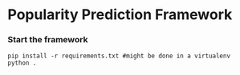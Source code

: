 # Popularity Prediction Framework

### Start the framework
~~~
pip install -r requirements.txt #might be done in a virtualenv
python .
~~~